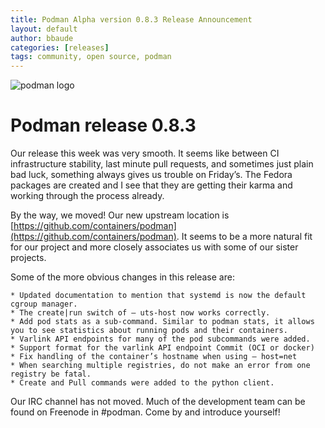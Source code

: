 ```yaml
---
title: Podman Alpha version 0.8.3 Release Announcement
layout: default
author: bbaude
categories: [releases]
tags: community, open source, podman
---
```


<img src="https://podman.io/images/podman.svg" alt="podman logo">

# Podman release 0.8.3
Our release this week was very smooth. It seems like between CI infrastructure stability, last minute pull requests, and sometimes just plain bad luck, something always gives us trouble on Friday’s. The Fedora packages are created and I see that they are getting their karma and working through the process already.

By the way, we moved! Our new upstream location is [https://github.com/containers/podman](https://github.com/containers/podman). It seems to be a more natural fit for our project and more closely associates us with some of our sister projects.

<!--readmore-->
Some of the more obvious changes in this release are:

    * Updated documentation to mention that systemd is now the default cgroup manager.
    * The create|run switch of — uts-host now works correctly.
    * Add pod stats as a sub-command. Similar to podman stats, it allows you to see statistics about running pods and their containers.
    * Varlink API endpoints for many of the pod subcommands were added.
    * Support format for the varlink API endpoint Commit (OCI or docker)
    * Fix handling of the container’s hostname when using — host=net
    * When searching multiple registries, do not make an error from one registry be fatal.
    * Create and Pull commands were added to the python client.

Our IRC channel has not moved. Much of the development team can be found on Freenode in #podman. Come by and introduce yourself!
